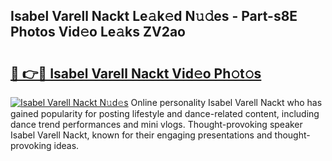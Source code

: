 ## Isabel Varell Nackt Le𝚊k𝚎d N𝚞𝚍es - Part-s8E Photos Vid𝚎o Le𝚊ks ZV2ao

# <h2><a href="http://fbax0pl.evod.top/?m=Isabel+Varell+Nackt">🔗 👉🔴 Isabel Varell Nackt Vid𝚎o Ph𝚘t𝚘s</a></h2>

[![Isabel Varell Nackt N𝚞d𝚎s](https://i.imgur.com/8V9OHl7.gif)](http://fbax0pl.evod.top/?m=Isabel+Varell+Nackt)
Online personality Isabel Varell Nackt who has gained popularity for posting lifestyle and dance-related content, including dance trend performances and mini vlogs. Thought-provoking speaker Isabel Varell Nackt, known for their engaging presentations and thought-provoking ideas. 
